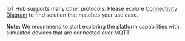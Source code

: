 IoT Hub supports many other protocols. 
Please explore [Connectivity Diagram](/docs/getting-started-guides/connectivity/) to find solution that matches your use case.

**Note:** We recommend to start exploring the platform capabilities with simulated devices that are connected over MQTT.

<br/>
<br/>
   